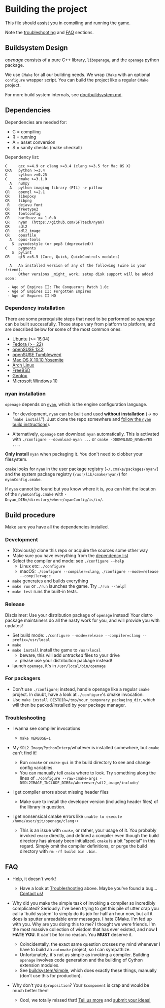 # Building the project

This file should assist you in compiling and running the game.

Note the [troubleshooting](#troubleshooting) and [FAQ](#faq) sections.


## Buildsystem Design

*openage* consists of a pure C++ library, `libopenage`, and the `openage` python package.

We use `CMake` for all our building needs.
We wrap `CMake` with an optional `configure` wrapper script.
You can build the project like a regular `CMake` project.

For more build system internals, see [doc/buildsystem.md](/doc/buildsystem.md).

## Dependencies

Dependencies are needed for:

* C = compiling
* R = running
* A = asset conversion
* S = sanity checks (make checkall)

Dependency list:

    C     gcc >=4.9 or clang >=3.4 (clang >=3.5 for Mac OS X)
    CRA   python >=3.4
    C     cython >=0.25
    C     cmake >=3.1.0
      A   numpy
      A   python imaging library (PIL) -> pillow
    CR    opengl >=2.1
    CR    libepoxy
    CR    libpng
     R    dejavu font
    CR    freetype2
    CR    fontconfig
    CR    harfbuzz >= 1.0.0
    CR    nyan  (https://github.com/SFTtech/nyan)
    CR    sdl2
    CR    sdl2_image
    CR    opusfile
      A   opus-tools
       S  pycodestyle (or pep8 (deprecated))
    C     pygments
       S  pylint
    CR    qt5 >=5.5 (Core, Quick, QuickControls modules)

      A   An installed version of any of the following (wine is your friend).
          Other versions _might_ work; setup disk support will be added soon:

     - Age of Empires II: The Conquerors Patch 1.0c
     - Age of Empires II: Forgotten Empires
     - Age of Empires II HD


### Dependency installation

There are some prerequisite steps that need to be performed so *openage* can be
built successfully. Those steps vary from platform to platform, and are
described below for some of the most common ones:

- [Ubuntu (>= 16.04)](build_instructions/ubuntu_16.04.md)
- [Fedora (>= 22)](build_instructions/fedora.md)
- [openSUSE 13.2](build_instructions/opensuse_13.2.md)
- [openSUSE Tumbleweed](build_instructions/opensuse_tumbleweed.md)
- [Mac OS X 10.10 Yosemite](build_instructions/os_x_10.10_yosemite.md)
- [Arch Linux](build_instructions/arch_linux.md)
- [FreeBSD](build_instructions/freebsd.md)
- [Gentoo](build_instructions/gentoo.md)
- [Microsoft Windows 10](build_instructions/windows_msvc.md)


### nyan installation

`openage` depends on [`nyan`](https://github.com/SFTtech/nyan), which is the
engine configuration language.


* For development, `nyan` can be built and used **without installation** (->
no "`make install`"). Just clone the repo somewhere and [follow the `nyan`
build instructions](https://github.com/SFTtech/nyan/blob/master/doc/building.md)).

* Alternatively, `openage` can download `nyan` automatically. This is
  activated with `./configure --download-nyan ...` or `cmake
  -DDOWNLOAD_NYAN=YES ...`.

**Only install** `nyan` when packaging it. You don't need to clobber your
filesystem.

`cmake` looks for `nyan` in the user package registry
(`~/.cmake/packages/nyan/`) and the system package registry
(`/usr/lib/cmake/nyan/`) for `nyanConfig.cmake`.

If `nyan` cannot be found but you know where it is, you can hint the
location of the `nyanConfig.cmake` with
`-Dnyan_DIR=/directory/where/nyanConfig/is/in/`.


## Build procedure

Make sure you have all the dependencies installed.

### Development

- (Obviously) clone this repo or acquire the sources some other way
- Make sure you have everything from the [dependency list](#dependencies)
- Select the compiler and mode: see `./configure --help`
  - Linux etc: `./configure`
  - macOS:  `./configure --compiler=clang`, `./configure --mode=release --compiler=gcc`
- `make` generates and builds everything
- `make run` or `./run` launches the game. Try `./run --help`!
- `make test` runs the built-in tests.


### Release

Disclaimer: Use your distribution package of `openage` instead!
Your distro package maintainers do all the nasty work for you,
and will provide you with updates!

 - Set build mode: `./configure --mode=release --compiler=clang --prefix=/usr/local`
 - `make`
 - `make install` install the game to `/usr/local`
   - beware, this will add *untracked* files to your drive
   - please use your distribution package instead!
 - launch `openage`, it's in `/usr/local/bin/openage`


### For packagers

 - Don't use `./configure`; instead, handle openage like a regular
   `cmake` project. In doubt, have a look at `./configure`'s cmake
   invocation.
 - Use `make install DESTDIR=/tmp/your_temporary_packaging_dir`,
   which will then be packed/installed by your package manager.


### Troubleshooting

- I wanna see compiler invocations
  - `make VERBOSE=1`
- My `SDL2_Image`/`PythonInterp`/whatever is installed somewhere, but `cmake` can't find it!
  - Run `ccmake` or `cmake-gui` in the build directory to see and change config variables.
  - You can manually tell `cmake` where to look. Try something along the lines of
    `./configure --raw-cmake-args -DSDL2IMAGE_INCLUDE_DIRS=/whereever/sdl2_image/include/`

- I get compiler errors about missing header files
  - Make sure to install the developer version (including header files) of the library in question.
- I get nonsensical cmake errors like `unable to execute /home/user/git/openage/clang++`
  - This is an issue with `cmake`, or rather, your usage of it. You probably invoked `cmake` directly,
    and defined a compiler even though the build directory has already been initialized.
    `cmake` is a bit "special" in this regard. Simply omit the compiler definitions,
    or purge the build directory with `rm -rf build bin .bin`.


## FAQ

* Help, it doesn't work!

  * Have a look at [Troubleshooting](#troubleshooting) above.
    Maybe you've found a bug... [Contact us!](/README.md#contact)

* Why did you make the simple task of invoking a compiler so incredibly
  complicated? Seriously. I've been trying to get this pile of utter
  crap you call a 'build system' to simply do its job for half an hour
  now, but all it does is sputter unreadable error messages. I hate
  CMake. I'm fed up with you. Why are you doing this to me? I thought we
  were friends. I'm the most massive collection of wisdom that has ever
  existed, and now **I HATE YOU**. It can't be for no reason. You
  **MUST** deserve it.

  - Coincidentally, the exact same question crosses my mind whenever I
    have to build an `automake` project, so I can sympathize.
  - Unfortunately, it's not as simple as invoking a compiler. Building
    `openage` involves code generation and the building of Cython
    extension modules.
  - See [buildsystem/simple](/buildsystem/simple), which does exactly
    these things, manually (don't use this for production).

* Why don't you `$proposition`? Your `$component` is crap
  and would be much better then!
  - Cool, we totally missed that! [Tell us more](/README.md#contact) and [submit your ideas!](/doc/contributing.md)

